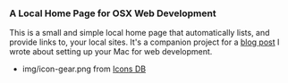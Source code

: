 ### A Local Home Page for OSX Web Development

This is a small and simple local home page that automatically lists, and provide links to, your local sites. It's a companion project for a [blog post](http://mallinson.ca/post/osx-web-development) I wrote about setting up your Mac for web development.


* img/icon-gear.png from [Icons DB](http://www.iconsdb.com/black-icons/gear-2-icon.html)